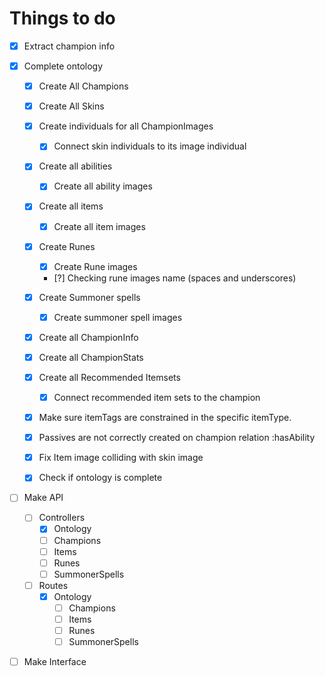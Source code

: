 # Things to do

- [x] Extract champion info

- [x] Complete ontology
    - [x] Create All Champions
    - [x] Create All Skins
    - [x] Create individuals for all ChampionImages
        - [x] Connect skin individuals to its image individual
    - [x] Create all abilities
        - [x] Create all ability images
    - [x] Create all items
        - [x] Create all item images
    - [x] Create Runes
        - [x] Create Rune images
        - [?] Checking rune images name (spaces and underscores)
    - [x] Create Summoner spells
        - [x] Create summoner spell images
    - [x] Create all ChampionInfo
    - [x] Create all ChampionStats
    - [x] Create all Recommended Itemsets
        - [x] Connect recommended item sets to the champion
    - [x] Make sure itemTags are constrained in the specific itemType.
    - [x] Passives are not correctly created on champion relation :hasAbility
    - [x] Fix Item image colliding with skin image
    - [x] Check if ontology is complete
    

- [ ] Make API
    - [ ] Controllers
        - [x] Ontology
        - [ ] Champions
        - [ ] Items
        - [ ] Runes
        - [ ] SummonerSpells
    - [ ] Routes
        - [x] Ontology
            - [ ] Champions
            - [ ] Items
            - [ ] Runes
            - [ ] SummonerSpells

- [ ] Make Interface
